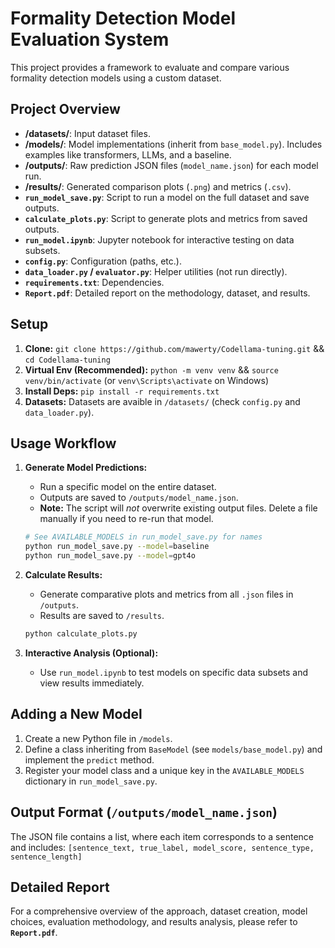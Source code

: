 # Formality Detection Model Evaluation System

This project provides a framework to evaluate and compare various formality detection models using a custom dataset.

## Project Overview

*   **/datasets/**: Input dataset files.
*   **/models/**: Model implementations (inherit from `base_model.py`). Includes examples like transformers, LLMs, and a baseline.
*   **/outputs/**: Raw prediction JSON files (`model_name.json`) for each model run.
*   **/results/**: Generated comparison plots (`.png`) and metrics (`.csv`).
*   **`run_model_save.py`**: Script to run a model on the full dataset and save outputs.
*   **`calculate_plots.py`**: Script to generate plots and metrics from saved outputs.
*   **`run_model.ipynb`**: Jupyter notebook for interactive testing on data subsets.
*   **`config.py`**: Configuration (paths, etc.).
*   **`data_loader.py` / `evaluator.py`**: Helper utilities (not run directly).
*   **`requirements.txt`**: Dependencies.
*   **`Report.pdf`**: Detailed report on the methodology, dataset, and results.

## Setup

1.  **Clone:** `git clone https://github.com/mawerty/Codellama-tuning.git` && `cd Codellama-tuning`
2.  **Virtual Env (Recommended):** `python -m venv venv` && `source venv/bin/activate` (or `venv\Scripts\activate` on Windows)
3.  **Install Deps:** `pip install -r requirements.txt`
4.  **Datasets:** Datasets are avaible in `/datasets/` (check `config.py` and `data_loader.py`).

## Usage Workflow

1.  **Generate Model Predictions:**
    *   Run a specific model on the entire dataset.
    *   Outputs are saved to `/outputs/model_name.json`.
    *   **Note:** The script will *not* overwrite existing output files. Delete a file manually if you need to re-run that model.
    ```bash
    # See AVAILABLE_MODELS in run_model_save.py for names
    python run_model_save.py --model=baseline
    python run_model_save.py --model=gpt4o
    ```

2.  **Calculate Results:**
    *   Generate comparative plots and metrics from all `.json` files in `/outputs`.
    *   Results are saved to `/results`.
    ```bash
    python calculate_plots.py
    ```

3.  **Interactive Analysis (Optional):**
    *   Use `run_model.ipynb` to test models on specific data subsets and view results immediately.

## Adding a New Model

1.  Create a new Python file in `/models`.
2.  Define a class inheriting from `BaseModel` (see `models/base_model.py`) and implement the `predict` method.
3.  Register your model class and a unique key in the `AVAILABLE_MODELS` dictionary in `run_model_save.py`.

## Output Format (`/outputs/model_name.json`)

The JSON file contains a list, where each item corresponds to a sentence and includes:
`[sentence_text, true_label, model_score, sentence_type, sentence_length]`

## Detailed Report

For a comprehensive overview of the approach, dataset creation, model choices, evaluation methodology, and results analysis, please refer to **`Report.pdf`**.
